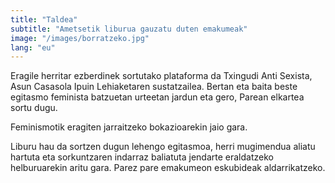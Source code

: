 ```yaml
---
title: "Taldea"
subtitle: "Ametsetik liburua gauzatu duten emakumeak"
image: "/images/borratzeko.jpg"
lang: "eu"
---
```


Eragile herritar ezberdinek sortutako plataforma da Txingudi Anti Sexista, Asun Casasola Ipuin Lehiaketaren sustatzailea. Bertan eta baita beste egitasmo feminista batzuetan urteetan jardun eta gero, Parean elkartea sortu dugu.

Feminismotik eragiten jarraitzeko bokazioarekin jaio gara. 

Liburu hau da sortzen dugun lehengo egitasmoa, herri mugimendua aliatu hartuta  eta sorkuntzaren indarraz baliatuta jendarte eraldatzeko helburuarekin aritu gara.
Parez pare emakumeon eskubideak aldarrikatzeko.

